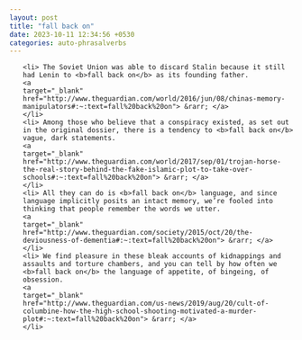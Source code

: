 ```yaml
---
layout: post
title: "fall back on"
date: 2023-10-11 12:34:56 +0530
categories: auto-phrasalverbs
---
```

<ol>

    <li> The Soviet Union was able to discard Stalin because it still had Lenin to <b>fall back on</b> as its founding father.
    <a 
    target="_blank" 
    href="http://www.theguardian.com/world/2016/jun/08/chinas-memory-manipulators#:~:text=fall%20back%20on"> &rarr; </a>
    </li>
    <li> Among those who believe that a conspiracy existed, as set out in the original dossier, there is a tendency to <b>fall back on</b> vague, dark statements.
    <a 
    target="_blank" 
    href="http://www.theguardian.com/world/2017/sep/01/trojan-horse-the-real-story-behind-the-fake-islamic-plot-to-take-over-schools#:~:text=fall%20back%20on"> &rarr; </a>
    </li>
    <li> All they can do is <b>fall back on</b> language, and since language implicitly posits an intact memory, we’re fooled into thinking that people remember the words we utter.
    <a 
    target="_blank" 
    href="http://www.theguardian.com/society/2015/oct/20/the-deviousness-of-dementia#:~:text=fall%20back%20on"> &rarr; </a>
    </li>
    <li> We find pleasure in these bleak accounts of kidnappings and assaults and torture chambers, and you can tell by how often we <b>fall back on</b> the language of appetite, of bingeing, of obsession.
    <a 
    target="_blank" 
    href="http://www.theguardian.com/us-news/2019/aug/20/cult-of-columbine-how-the-high-school-shooting-motivated-a-murder-plot#:~:text=fall%20back%20on"> &rarr; </a>
    </li>